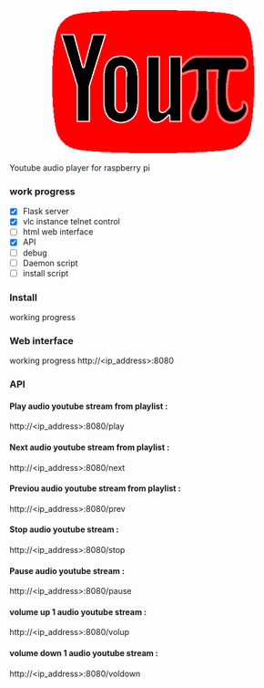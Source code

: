 <p align="center">
<img src="https://github.com/Dofyx/YouPi/blob/main/webflask/static/youpi.png"/>

  
Youtube audio player for raspberry pi

### work progress

- [x] Flask server
- [x] vlc instance telnet control
- [ ] html web interface
- [x] API
- [ ] debug
- [ ] Daemon script
- [ ] install script

### Install
working progress

### Web interface
working progress
http://<ip_address>:8080

### API

#### Play audio youtube stream from playlist :
http://<ip_address>:8080/play

#### Next audio youtube stream from playlist :
http://<ip_address>:8080/next

#### Previou audio youtube stream from playlist :
http://<ip_address>:8080/prev

#### Stop audio youtube stream :
http://<ip_address>:8080/stop

#### Pause audio youtube stream :
http://<ip_address>:8080/pause

#### volume up 1 audio youtube stream :
http://<ip_address>:8080/volup

#### volume down 1 audio youtube stream :
http://<ip_address>:8080/voldown

</p>
